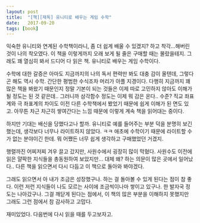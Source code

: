 ```yaml
---
layout: post
title:  "[책][재독] 유니티로 배우는 게임 수학"
date:   2017-09-20
tags: [book]
---
```


  익숙한 유니티와 연계된 수학책이라니, 좀 더 쉽게 배울 수 있겠지? 하고 착각...해버린 것이 나의 착오였다. 이 책을 이렇게까지 오래 보게 될 줄은 구매할 때는 몰랐을테지. 그래도 꽤 열심히 봐서 드디어 다 읽은 책. 유니티로 배우는 게임 수학이다.

  수학에 대한 갈증은 아마도 지금까지의 나의 독서 편력만 봐도 대충 감이 올텐데, 그렇다곤 해도 역시 수학. 간단한 평범한 수식조차 머리가 아플 지경이다. 다행히 지금까지 꽤 많은 책을 봐왔기 때문인지 정말 기본이 되는 것들은 이제 따로 고민하지 않아도 이해가 될 정도는 된 것 같은데.. 그러니까 삼각함수 정도는 이제 뭐 감은 온다.. 수준? 직교 좌표계와 극 좌표계의 차이도 이전 다른 수학책에서 봤었기 때문에 쉽게 이해가 된 면도 있고. 아무튼 차근 차근히 쌓여간다는 느낌 때문에 이렇게 계속 책을 읽어대는 중이다.

  하지만 기대는 배신을 당했다고나 할까. 유니티로 예를 들어주는 부분 덕을 분명히 보긴 했는데, 생각보다 너무나 라이트하지 않았다. ㅋㅋ 애초에 수학이기 때문에 라이트할 수가 없는 분야이긴 한데. 뭐 어쨌든 너무 쉽게 생각하고 구매했었던 거겠지.

  행렬까진 어찌저찌 겨우 끌고 갔지만, 사원수에서 굉장히 많이 막혔다. 사원수도 이전에 읽은 얄팍한 지식들을 총동원하여 보았지만... 대체 왜? 하는 의문이 많은 곳에서 일어났다.. 다른 책을 읽으면서 다시 다듬고 이 책으로 돌아와 봐야겠다.

  그래도 읽으면서 아 내가 조금은 성장했구나. 하는 걸 돌아볼 수 있게 된다는 점이 참 좋다. 이런 저런 지식들이 나도 모르는 사이에 조금씩이나마 쌓이고 있구나. 한 발자국 정도는 나아갔구나. 그걸 깨닫게 된다는 점에서, 이 책의 많은 부분을 이해하지 못했지만 그래도 그런 점에서 참 감사하고 고맙다.

  재미있었다. 다음번에 다시 읽을 때를 두고보자고.